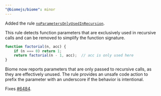 ```yaml
---
"@biomejs/biome": minor
---
```


Added the rule [`noParametersOnlyUsedInRecursion`](https://biomejs.dev/linter/rules/no-parameters-only-used-in-recursion/).

This rule detects function parameters that are exclusively used in recursive calls and can be removed to simplify the function signature.

```js
function factorial(n, acc) {
    if (n === 0) return 1;
    return factorial(n - 1, acc);  // acc is only used here
}
```

Biome now reports parameters that are only passed to recursive calls, as they are effectively unused. The rule provides an unsafe code action to prefix the parameter with an underscore if the behavior is intentional.

Fixes [#6484](https://github.com/biomejs/biome/issues/6484).
